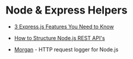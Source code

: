 # Node & Express Helpers

* [3 Express.js Features You Need to Know](https://medium.com/javascript-in-plain-english/3-express-js-features-you-need-to-know-8f78b0035f33)

* [How to Structure Node.js REST API's](https://medium.com/swlh/how-i-structure-my-node-js-rest-apis-4e8904ccd2fb)

* [Morgan](https://www.npmjs.com/package/morgan) - HTTP request logger for Node.js
